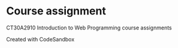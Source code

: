 # Course assignment

CT30A2910 Introduction to Web Programming course assignments

Created with CodeSandbox

